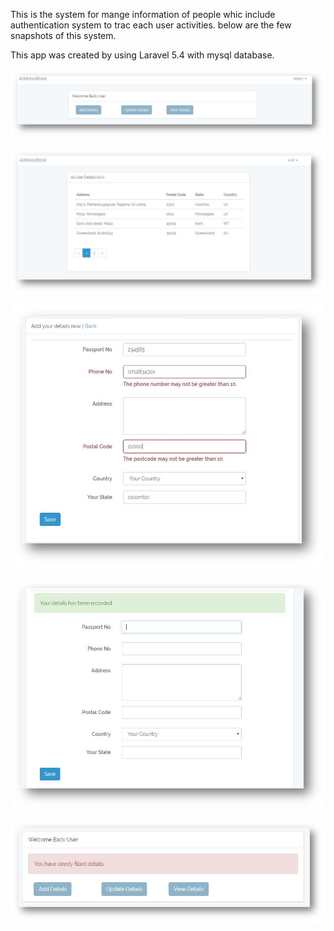 
This is the system for mange information of people whic include authentication system to trac each user activities. below are the few snapshots of this system. 

This app was created by using Laravel 5.4 with mysql database. 

![Front page of the app](https://github.com/daskon/Address-Book-App-/blob/master/Picture2.jpg)

![Front page of the app](https://github.com/daskon/Address-Book-App-/blob/master/Picture1.jpg)

![Front page of the app](https://github.com/daskon/Address-Book-App-/blob/master/Picture3.jpg)

![Front page of the app](https://github.com/daskon/Address-Book-App-/blob/master/Picture4.jpg)

![Front page of the app](https://github.com/daskon/Address-Book-App-/blob/master/Picture5.jpg)
